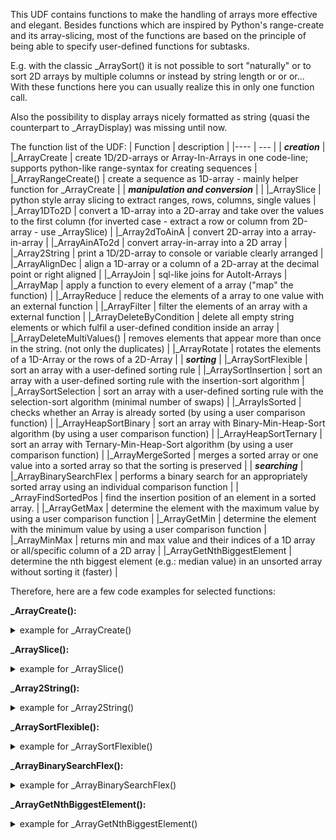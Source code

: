 This UDF contains functions to make the handling of arrays more effective and elegant.
Besides functions which are inspired by Python's range-create and its array-slicing, most of the functions are based on the principle of being able to specify user-defined functions for subtasks.

E.g. with the classic _ArraySort() it is not possible to sort "naturally" or to sort 2D arrays by multiple columns or instead by string length or or or...
With these functions here you can usually realize this in only one function call.

Also the possibility to display arrays nicely formatted as string (quasi the counterpart to _ArrayDisplay) was missing until now.

The function list of the UDF:
| Function | description |
|---- | --- |
| ***creation*** |
|_ArrayCreate               | create 1D/2D-arrays or Array-In-Arrays in one code-line; supports python-like range-syntax for creating sequences |
|_ArrayRangeCreate()        | create a sequence as 1D-array - mainly helper function for _ArrayCreate |
| ***manipulation and conversion*** | |
|_ArraySlice                | python style array slicing to extract ranges, rows, columns, single values |
|_Array1DTo2D               | convert a 1D-array into a 2D-array and take over the values to the first column (for inverted case - extract a row or column from 2D-array - use _ArraySlice) |
|_Array2dToAinA             | convert 2D-array into a array-in-array |
|_ArrayAinATo2d             | convert array-in-array into a 2D array |
|_Array2String              | print a 1D/2D-array to console or variable clearly arranged |
|_ArrayAlignDec             | align a 1D-array or a column of a 2D-array at the decimal point or right aligned |
|_ArrayJoin                 | sql-like joins for AutoIt-Arrays |
|_ArrayMap                  | apply a function to every element of a array ("map" the function) |
|_ArrayReduce               | reduce the elements of a array to one value with an external function |
|_ArrayFilter               | filter the elements of an array with a external function |
|_ArrayDeleteByCondition    | delete all empty string elements or which fulfil a user-defined condition inside an array |
|_ArrayDeleteMultiValues()  | removes elements that appear more than once in the string. (not only the duplicates) |
|_ArrayRotate               | rotates the elements of a 1D-Array or the rows of a 2D-Array |
| ***sorting*** |
|_ArraySortFlexible         | sort an array with a user-defined sorting rule |
|_ArraySortInsertion        | sort an array with a user-defined sorting rule with the insertion-sort algorithm |
|_ArraySortSelection        | sort an array with a user-defined sorting rule with the selection-sort algorithm (minimal number of swaps) |
|_ArrayIsSorted             | checks whether an Array is already sorted (by using a user comparison function) |
|_ArrayHeapSortBinary       | sort an array with Binary-Min-Heap-Sort algorithm (by using a user comparison function) |
|_ArrayHeapSortTernary      | sort an array with Ternary-Min-Heap-Sort algorithm (by using a user comparison function) |
|_ArrayMergeSorted          | merges a sorted array or one value into a sorted array so that the sorting is preserved |
| ***searching*** |
|_ArrayBinarySearchFlex     | performs a binary search for an appropriately sorted array using an individual comparison function |
| _ArrayFindSortedPos       | find the insertion position of an element in a sorted array. |
|_ArrayGetMax               | determine the element with the maximum value by using a user comparison function |
|_ArrayGetMin               | determine the element with the minimum value by using a user comparison function |
|_ArrayMinMax               | returns min and max value and their indices of a 1D array or all/specific column of a 2D array |
|_ArrayGetNthBiggestElement | determine the nth biggest element (e.g.: median value) in an unsorted array without sorting it (faster) |

Therefore, here are a few code examples for selected functions:

**_ArrayCreate():**
<details>
<summary>example for _ArrayCreate()</summary>

```AutoIt
;  example 1 - create 2D array inline with standard AutoIt-syntax
_ArrayDisplay(_ArrayCreate("[[1, 2, 3], [4, 5, 6], [7, 8, 9], [10, 11, 12], [13, 14, 15]]"))

;  example 2 - create array-in-array inline with standard AutoIt-syntax
_ArrayDisplay(_ArrayCreate("[[1, 2, 3], [4, 5, 6], [7, 8, 9], [10, 11, 12], [13, 14, 15]]", Default, True))

;  example 3 - create array of 20 elements with standard value set to "test"
_ArrayDisplay(_ArrayCreate(":19", "test"))

;  example 4 - create array of 20 elements with their value set to the square of their current value
_ArrayDisplay(_ArrayCreate(":19", "$A * $A"))

;  example 5 - create array inline with a sequence
_ArrayDisplay(_ArrayCreate("2:20:0.5"))

;  example 6 - create array inline with a sequence and calc the square root of every element:
_ArrayDisplay(_ArrayCreate("2:20:0.5", sin))

;  example 7 - number of steps instead of step size
_ArrayDisplay(_ArrayCreate("2:20|10"), "2:20|10")

;  example 8 - inclusive vs. exclusive borders
_ArrayDisplay(_ArrayCreate("0:5"), "0:5")
_ArrayDisplay(_ArrayCreate("[0:5]"), "[0:5]")
_ArrayDisplay(_ArrayCreate("(0:5"), "(0:5")
_ArrayDisplay(_ArrayCreate("(0:5)"), "(0:5)")
_ArrayDisplay(_ArrayCreate("[0:5)"), "[0:5)")
```

</details>

**_ArraySlice():**
<details>
<summary>example for _ArraySlice()</summary>

```AutoIt
Global $aExample1D = _ArrayRangeCreate(1, 20)
Global $aExample2D[5][3] = [[1, 2, 3], [4, 5, 6], [7, 8, 9], [10, 11, 12], [13, 14, 15]]

; example 1 - extract specific range from 1D-array
$aSliced = _ArraySlice($aExample1D, "5:15")
_ArrayDisplay($aSliced, "example 1")

; example 2 - extract specific 4 specific elements (included the second last) from 1D-array
$aSliced = _ArraySlice($aExample1D, "6, 2,12, -2")
_ArrayDisplay($aSliced, "example 2")

; example 3 - invert order of 1D-Array
$aSliced = _ArraySlice($aExample1D, "::-1")
_ArrayDisplay($aSliced, "example 3")

; example 4 - extract row #2 as 1D-Array
$aSliced = _ArraySlice($aExample2D, "[1][:]")
_ArrayDisplay($aSliced, "example 4")

; example 5 - extract last row as 1D-Array
$aSliced = _ArraySlice($aExample2D, "[-1][:]")
_ArrayDisplay($aSliced, "example 5" )

; example 6 - extract second last column as 1D-Array
$aSliced = _ArraySlice($aExample2D, "[:][-2]")
_ArrayDisplay($aSliced, "example 6")

; example 7 - rearrange columns and delete first row
$aSliced = _ArraySlice($aExample2D, "[1:][1,2,0]")
_ArrayDisplay($aSliced, "example 7")

; example 8 - return 3 specific rows and invert column order:
$aSliced = _ArraySlice($aExample2D, "[3,1,4][::-1]")
_ArrayDisplay($aSliced, "example 8")
```

</details>

**_Array2String():**
<details>
<summary>example for _Array2String()</summary>

```AutoIt
Global $aCSVRaw[5][4] = [[1, 2, 20.65, 3], [4, 5, 9, 6], [7, 8, 111111111.8, 9], [10, 11, 100.2, 12], [13, 14, 23.765, 15]]

;  example 1- print 2D-array to console with header and values aligned at decimal point:
ConsoleWrite(_Array2String($aCSVRaw, "Col. 1, Col. 2, Col. 3, Col. 4"))

;  example 2 - simple unaligned output without borders and header:
ConsoleWrite(_Array2String($aCSVRaw, Default, " ", Default, 0))

;  example 3 - print 2D-array and use first row as header:
ConsoleWrite(_Array2String($aCSVRaw, True))
```

</details>

**_ArraySortFlexible():**
<details>
<summary>example for _ArraySortFlexible()</summary>

```AutoIt
Global $a_Array = StringSplit("image20.jpg;image1.jpg;image11.jpg;image2.jpg;image3.jpg;image10.jpg;image12.jpg;image21.jpg;image22.jpg;image23.jpg", ";", 3)
_ArrayDisplay($a_Array, "unsorted Array")

; example 1 - normal sort of a 1D-array
_ArraySortFlexible($a_Array)
_ArrayDisplay($a_Array, "normal sorted array")

; example 2 - natural sort of a 1D-array
_ArraySortFlexible($a_Array, __ap_cb_comp_Natural)
_ArrayDisplay($a_Array, "natural sorted array")

; example 3 - sort Array with short string based user defined comparison function:
_ArraySortFlexible($a_Array, "$A > $B ? 1 : $A < $B ? -1 : 0")
_ArrayDisplay($a_Array, "sorted")

;  example 4 - sort 2D-array column-wise over all columns:
; create sample random 2D-array
Global $Array[1000][10]
For $i = 0 To 999
    For $j = 0 To 9
        $Array[$i][$j] = Chr(Random(65, 90, 1))
    Next
Next
_ArrayDisplay($Array, "unsorted 2D-array")
_ArraySortFlexible($Array, _SortByColumns)
_ArrayDisplay($Array, "sorted 2D-array")

; own compare function which compares all columns step by step ($A/B = row 1/2 as 1D-arrays with their column values as elements)
Func _SortByColumns(ByRef $A, ByRef $B)
    For $i = 0 To UBound($A) -1
        If $A[$i] > $B[$i] Then Return 1
        If $A[$i] < $B[$i] Then Return -1
    Next
    Return 0
EndFunc
```

</details>

**_ArrayBinarySearchFlex():**
<details>
<summary>example for _ArrayBinarySearchFlex()</summary>

```AutoIt
Local $a_Array = ["BASF", "Allianz", "Volkswagen", "BMW", "Bayer", "Telekom", "Post", "Linde"]
_ArraySortFlexible($a_Array)

;  example 1 - search all values starting with "B"
$a_Founds = _ArrayBinarySearchFlex($a_Array, "B", _myCompare)
If Not @error Then _ArrayDisplay($a_Founds)

Func _myCompare(Const $sS, Const $sO)
	Return StringRegExp($sO, '^' & $sS) = 1 ? 0 : -StringCompare($sO, $sS)
EndFunc   ;==>_myCompare

; example 2 - variant with string as user defined function:
$a_Founds = _ArrayBinarySearchFlex($a_Array, "", "StringRegExp($B, '^B') = 1 ? 0 : -StringCompare('B', $B)")
If Not @error Then _ArrayDisplay($a_Founds)
```

</details>

**_ArrayGetNthBiggestElement():**
<details>
<summary>example for _ArrayGetNthBiggestElement()</summary>

```AutoIt
Global $a_Array[] = [2, 6, 8, 1, 1, 5, 8, 9, 31, 41, 163, 13, 67, 12, 74, 17, 646, 16, 74, 12, 35, 98, 12, 43]

;  example 1 - get the median value without sorting the array
ConsoleWrite("median: " & _ArrayGetNthBiggestElement($a_Array) & @CRLF)
_ArrayDisplay($a_Array)

;  example 2 - get the third highest value:
ConsoleWrite("#3 highest: " & _ArrayGetNthBiggestElement($a_Array, UBound($a_Array) - 3) & @CRLF)
_ArrayDisplay($a_Array)

;  example 3 - get the 5 lowest elements, and sort them (should be faster than a complete sorting):
_ArrayGetNthBiggestElement($a_Array, 5) ; partition the array in one side lower than the 5th lowest value and the right side higher than this value
$a_Array = _ArraySlice($a_Array, ":4")
_ArraySort($a_Array)
_ArrayDisplay($a_Array, "5 lowest values")
```

</details>